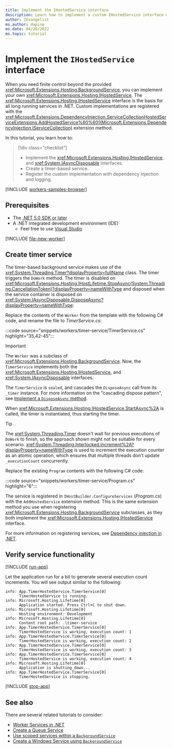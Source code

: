 ```yaml
---
title: Implement the IHostedService interface
description: Learn how to implement a custom IHostedService interface with .NET.
author: IEvangelist
ms.author: dapine
ms.date: 04/20/2022
ms.topic: tutorial
---
```


# Implement the `IHostedService` interface

When you need finite control beyond the provided <xref:Microsoft.Extensions.Hosting.BackgroundService>, you can implement your own <xref:Microsoft.Extensions.Hosting.IHostedService>. The <xref:Microsoft.Extensions.Hosting.IHostedService> interface is the basis for all long running services in .NET. Custom implementations are registered with the <xref:Microsoft.Extensions.DependencyInjection.ServiceCollectionHostedServiceExtensions.AddHostedService%60%601(Microsoft.Extensions.DependencyInjection.IServiceCollection)> extension method.

In this tutorial, you learn how to:

> [!div class="checklist"]
>
> - Implement the <xref:Microsoft.Extensions.Hosting.IHostedService>, and <xref:System.IAsyncDisposable> interfaces.
> - Create a timer-based service.
> - Register the custom implementation with dependency injection and logging.

[!INCLUDE [workers-samples-browser](includes/workers-samples-browser.md)]

## Prerequisites

- The [.NET 5.0 SDK or later](https://dotnet.microsoft.com/download/dotnet)
- A .NET integrated development environment (IDE)
  - Feel free to use [Visual Studio](https://visualstudio.microsoft.com)

<!-- ## Create a new project -->
[!INCLUDE [file-new-worker](includes/file-new-worker.md)]

## Create timer service

The timer-based background service makes use of the <xref:System.Threading.Timer?displayProperty=fullName> class. The timer triggers the `DoWork` method. The timer is disabled on <xref:Microsoft.Extensions.Hosting.IHostLifetime.StopAsync(System.Threading.CancellationToken)?displayProperty=nameWithType> and disposed when the service container is disposed on <xref:System.IAsyncDisposable.DisposeAsync?displayProperty=nameWithType>:

Replace the contents of the `Worker` from the template with the following C# code, and rename the file to *TimerService.cs*:

:::code source="snippets/workers/timer-service/TimerService.cs" highlight="35,42-45":::

> [!IMPORTANT]
> The `Worker` was a subclass of <xref:Microsoft.Extensions.Hosting.BackgroundService>. Now, the `TimerService` implements both the <xref:Microsoft.Extensions.Hosting.IHostedService>, and <xref:System.IAsyncDisposable> interfaces.

The `TimerService` is `sealed`, and cascades the `DisposeAsync` call from its `_timer` instance. For more information on the "cascading dispose pattern", see [Implement a `DisposeAsync` method](../../standard/garbage-collection/implementing-disposeasync.md).

When <xref:Microsoft.Extensions.Hosting.IHostedService.StartAsync%2A> is called, the timer is instantiated, thus starting the timer.

> [!TIP]
> The <xref:System.Threading.Timer> doesn't wait for previous executions of `DoWork` to finish, so the approach shown might not be suitable for every scenario. <xref:System.Threading.Interlocked.Increment%2A?displayProperty=nameWithType> is used to increment the execution counter as an atomic operation, which ensures that multiple threads don't update `_executionCount` concurrently.

Replace the existing `Program` contents with the following C# code:

:::code source="snippets/workers/timer-service/Program.cs" highlight="6":::

The service is registered in `IHostBuilder.ConfigureServices` (*Program.cs*) with the `AddHostedService` extension method. This is the same extension method you use when registering <xref:Microsoft.Extensions.Hosting.BackgroundService> subclasses, as they both implement the <xref:Microsoft.Extensions.Hosting.IHostedService> interface.

For more information on registering services, see [Dependency injection in .NET](dependency-injection.md).

## Verify service functionality

[!INCLUDE [run-app](includes/run-app.md)]

Let the application run for a bit to generate several execution count increments. You will see output similar to the following:

```Output
info: App.TimerHostedService.TimerService[0]
      TimerHostedService is running.
info: Microsoft.Hosting.Lifetime[0]
      Application started. Press Ctrl+C to shut down.
info: Microsoft.Hosting.Lifetime[0]
      Hosting environment: Development
info: Microsoft.Hosting.Lifetime[0]
      Content root path: .\timer-service
info: App.TimerHostedService.TimerService[0]
      TimerHostedService is working, execution count: 1
info: App.TimerHostedService.TimerService[0]
      TimerHostedService is working, execution count: 2
info: App.TimerHostedService.TimerService[0]
      TimerHostedService is working, execution count: 3
info: App.TimerHostedService.TimerService[0]
      TimerHostedService is working, execution count: 4
info: Microsoft.Hosting.Lifetime[0]
      Application is shutting down...
info: App.TimerHostedService.TimerService[0]
      TimerHostedService is stopping.
```

[!INCLUDE [stop-app](includes/stop-app.md)]

## See also

There are several related tutorials to consider:

- [Worker Services in .NET](workers.md)
- [Create a Queue Service](queue-service.md)
- [Use scoped services within a `BackgroundService`](scoped-service.md)
- [Create a Windows Service using `BackgroundService`](windows-service.md)
